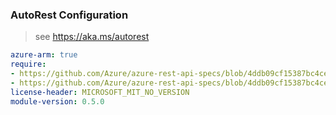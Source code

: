 ### AutoRest Configuration

> see https://aka.ms/autorest

``` yaml
azure-arm: true
require:
- https://github.com/Azure/azure-rest-api-specs/blob/4ddb09cf15387bc4ce136675bc08c21e92f11087/specification/streamanalytics/resource-manager/readme.md
- https://github.com/Azure/azure-rest-api-specs/blob/4ddb09cf15387bc4ce136675bc08c21e92f11087/specification/streamanalytics/resource-manager/readme.go.md
license-header: MICROSOFT_MIT_NO_VERSION
module-version: 0.5.0
```